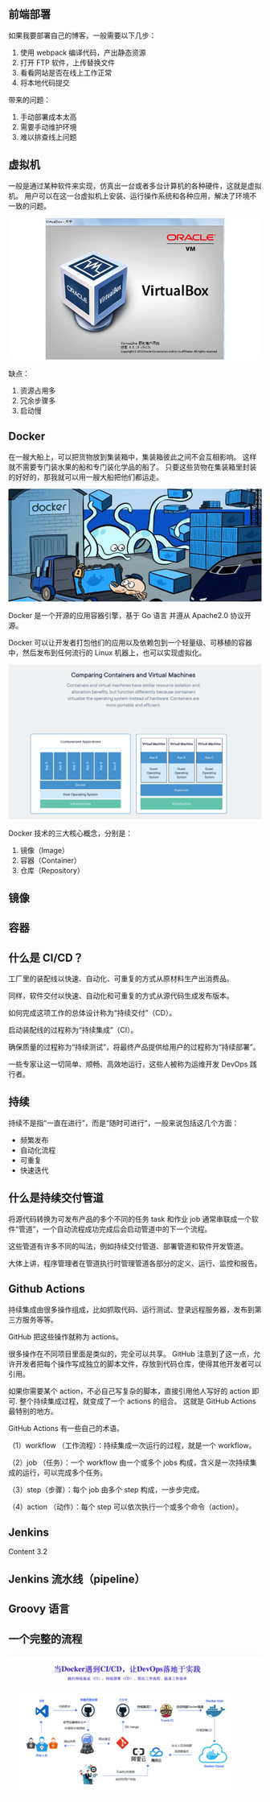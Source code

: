 
## 前端部署


如果我要部署自己的博客，一般需要以下几步：
1. 使用 webpack 编译代码，产出静态资源
2. 打开 FTP 软件，上传替换文件
3. 看看网站是否在线上工作正常
4. 将本地代码提交


带来的问题：
1. 手动部署成本太高
2. 需要手动维护环境
3. 难以排查线上问题


## 虚拟机

一般是通过某种软件来实现，仿真出一台或者多台计算机的各种硬件，这就是虚拟机。
用户可以在这一台虚拟机上安装、运行操作系统和各种应用，解决了环境不一致的问题。



![image](../assets/images/VM.jpg)


缺点：
1. 资源占用多
2. 冗余步骤多
3. 启动慢

## Docker

在一艘大船上，可以把货物放到集装箱中，集装箱彼此之间不会互相影响。
这样就不需要专门装水果的船和专门装化学品的船了。
只要这些货物在集装箱里封装的好好的，那我就可以用一艘大船把他们都运走。

![docker](../assets/images/docker.jpeg)


Docker 是一个开源的应用容器引擎，基于 Go 语言 并遵从 Apache2.0 协议开源。

Docker 可以让开发者打包他们的应用以及依赖包到一个轻量级、可移植的容器中，然后发布到任何流行的 Linux 机器上，也可以实现虚拟化。


![docker](../assets/images/dockerVSvm.png)

Docker 技术的三大核心概念，分别是：

1. 镜像（Image）
2. 容器（Container）
3. 仓库（Repository）

## 镜像


## 容器

## 什么是 CI/CD？


工厂里的装配线以快速、自动化、可重复的方式从原材料生产出消费品。

同样，软件交付以快速、自动化和可重复的方式从源代码生成发布版本。


如何完成这项工作的总体设计称为“持续交付”（CD）。

启动装配线的过程称为“持续集成”（CI）。


确保质量的过程称为“持续测试”，将最终产品提供给用户的过程称为“持续部署”。

一些专家让这一切简单、顺畅、高效地运行，这些人被称为运维开发 DevOps 践行者。




## 持续

持续不是指“一直在进行”，而是“随时可进行”，一般来说包括这几个方面：
- 频繁发布
- 自动化流程
- 可重复
- 快速迭代



## 什么是持续交付管道

将源代码转换为可发布产品的多个不同的任务 task 和作业 job 通常串联成一个软件“管道”，一个自动流程成功完成后会启动管道中的下一个流程。

这些管道有许多不同的叫法，例如持续交付管道、部署管道和软件开发管道。

大体上讲，程序管理者在管道执行时管理管道各部分的定义、运行、监控和报告。

## Github Actions

持续集成由很多操作组成，比如抓取代码、运行测试、登录远程服务器，发布到第三方服务等等。

GitHub 把这些操作就称为 actions。

很多操作在不同项目里面是类似的，完全可以共享。
GitHub 注意到了这一点，允许开发者把每个操作写成独立的脚本文件，存放到代码仓库，使得其他开发者可以引用。

如果你需要某个 action，不必自己写复杂的脚本，直接引用他人写好的 action 即可.
整个持续集成过程，就变成了一个 actions 的组合。
这就是 GitHub Actions 最特别的地方。


GitHub Actions 有一些自己的术语。

（1）workflow （工作流程）：持续集成一次运行的过程，就是一个 workflow。

（2）job （任务）：一个 workflow 由一个或多个 jobs 构成，含义是一次持续集成的运行，可以完成多个任务。

（3）step（步骤）：每个 job 由多个 step 构成，一步步完成。

（4）action （动作）：每个 step 可以依次执行一个或多个命令（action）。




## Jenkins
Content 3.2


## Jenkins 流水线（pipeline）


## Groovy 语言



## 一个完整的流程
![image](../assets/images/CI.jpg)
